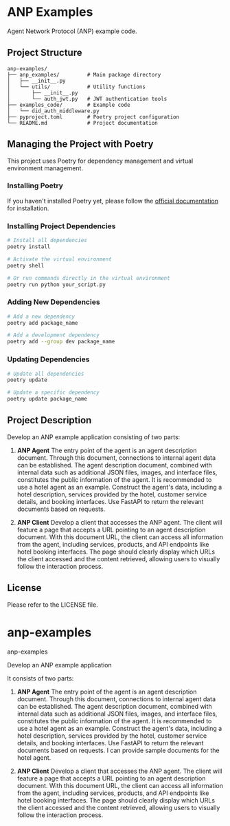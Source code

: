 # ANP Examples

Agent Network Protocol (ANP) example code.

## Project Structure

```
anp-examples/
├── anp_examples/         # Main package directory
│   ├── __init__.py
│   └── utils/            # Utility functions
│       ├── __init__.py
│       └── auth_jwt.py   # JWT authentication tools
├── examples_code/        # Example code
│   └── did_auth_middleware.py
├── pyproject.toml        # Poetry project configuration
└── README.md             # Project documentation
```

## Managing the Project with Poetry

This project uses Poetry for dependency management and virtual environment management.

### Installing Poetry

If you haven't installed Poetry yet, please follow the [official documentation](https://python-poetry.org/docs/#installation) for installation.

### Installing Project Dependencies

```bash
# Install all dependencies
poetry install

# Activate the virtual environment
poetry shell

# Or run commands directly in the virtual environment
poetry run python your_script.py
```

### Adding New Dependencies

```bash
# Add a new dependency
poetry add package_name

# Add a development dependency
poetry add --group dev package_name
```

### Updating Dependencies

```bash
# Update all dependencies
poetry update

# Update a specific dependency
poetry update package_name
```

## Project Description

Develop an ANP example application consisting of two parts:

1. **ANP Agent**
   The entry point of the agent is an agent description document. Through this document, connections to internal agent data can be established. The agent description document, combined with internal data such as additional JSON files, images, and interface files, constitutes the public information of the agent. It is recommended to use a hotel agent as an example. Construct the agent's data, including a hotel description, services provided by the hotel, customer service details, and booking interfaces. Use FastAPI to return the relevant documents based on requests.

2. **ANP Client**
   Develop a client that accesses the ANP agent. The client will feature a page that accepts a URL pointing to an agent description document. With this document URL, the client can access all information from the agent, including services, products, and API endpoints like hotel booking interfaces. The page should clearly display which URLs the client accessed and the content retrieved, allowing users to visually follow the interaction process.

## License

Please refer to the LICENSE file.

# anp-examples
anp-examples

Develop an ANP example application

It consists of two parts:

1. **ANP Agent**
The entry point of the agent is an agent description document. Through this document, connections to internal agent data can be established. The agent description document, combined with internal data such as additional JSON files, images, and interface files, constitutes the public information of the agent. It is recommended to use a hotel agent as an example. Construct the agent's data, including a hotel description, services provided by the hotel, customer service details, and booking interfaces. Use FastAPI to return the relevant documents based on requests. I can provide sample documents for the hotel agent.

2. **ANP Client**
Develop a client that accesses the ANP agent. The client will feature a page that accepts a URL pointing to an agent description document. With this document URL, the client can access all information from the agent, including services, products, and API endpoints like hotel booking interfaces. The page should clearly display which URLs the client accessed and the content retrieved, allowing users to visually follow the interaction process.


